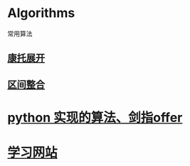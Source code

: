 # Algorithms
常用算法

## [康托展开](https://github.com/Choven-Meng/Algorithms/tree/master/Cantor%20expansion)

## [区间整合](https://github.com/Choven-Meng/Algorithms/tree/master/Interval)



# [python 实现的算法、剑指offer](https://github.com/leeguandong/Interview-code-practice-python/tree/master/%E5%89%91%E6%8C%87offer)

# [学习网站](http://cuijiahua.com/)
